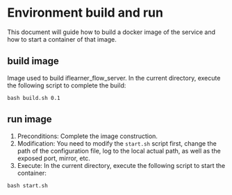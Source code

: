 # Environment build and run
This document will guide how to build a docker image of the service and how to start a container of that image.

## build image
Image used to build iflearner_flow_server. In the current directory, execute the following script to complete the build:
```shell
bash build.sh 0.1
````

## run image
1. Preconditions: Complete the image construction.
2. Modification: You need to modify the `start.sh` script first, change the path of the configuration file, 
   log to the local actual path, as well as the exposed port, mirror, etc.
3. Execute: In the current directory, execute the following script to start the container:
```shell
bash start.sh
````